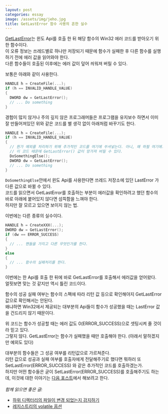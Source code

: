 ```yaml
---
layout: post
categories: essay
image: /assets/img/jeho.jpg
title: GetLastError 함수 사용의 흔한 실수
---
```


[GetLastError](https://docs.microsoft.com/en-us/windows/win32/api/errhandlingapi/nf-errhandlingapi-getlasterror)는 윈도 Api를 호출 한 뒤 해당 함수의 Win32 에러 코드를 받아오기 위한 함수이다.  
이 오류 정보는 쓰레드별로 하나만 저장되기 때문에 함수가 실패한 후 다른 함수를 실행하기 전에 에러 값을 읽어와야 한다.  
다른 함수들이 호출된 이후에는 에러 값이 덮어 씌워져 버릴 수 있다.

보통은 아래와 같이 사용한다.

```c++
HANDLE h = CreateFile(...);
if (h == INVALID_HANDLE_VALUE)
{
  DWORD dw = GetLastError();
  // ... Do something
}
```

경험이 많지 않거나 주의 깊지 않은 프로그래머들은 프로그램을 유지보수 하면서 이미 잘 만들어져있던 위와 같은 코드를 별 생각 없이 아래처럼 바꾸기도 한다.
```c++
HANDLE h = CreateFile(...);
if (h == INVALID_HANDLE_VALUE)
{
  // 뭔가 예외를 처리하기 위해 추가적인 코드를 여기에 쑤셔넣는다. 아니, 왜 하필 여기에.
  // 이 코드 때문에 GetLastError() 값이 망가져 버릴 수 있다.
  DoSomethingElse();
  DWORD dw = GetLastError();
  // ... Do something
}
```

`DoSomethingElse`안에서 윈도 Api를 사용한다면 쓰레드 저장소에 있던 LastError 가 다른 값으로 바뀔 수 있다.  
코드를 읽으면서 GetLastError를 호출하는 부분이 에러값을 확인하려고 했던 함수의 바로 아래에 붙어있지 않다면 섬뜩함을 느껴야 한다.  
하지만 잘 모르고 있으면 보이지 않는 법.

이번에는 다른 종류의 실수이다.

```c++
HANDLE h = CreateXXX(...);
DWORD dw = GetLastError();
if (dw == ERROR_SUCCESS)
{
  // ... 핸들을 가지고 다른 무엇인가를 한다.
}
else
{
  // ... 함수의 실패처리를 한다.
}
```

이번에는 한 Api를 호출 한 뒤에 바로 GetLastError를 호출해서 에러값을 얻어왔다.  
얼핏보면 맞는 것 같지만 역시 틀린 코드이다.

함수의 성공 실패 여부는 함수의 스펙에 따라 리턴 값 등으로 확인해야지 GetLastError 값으로 확인해서는 안된다.  
왜냐하면 Win32에서 제공되는 대부분의 Api들이 함수가 성공했을 때는 LastError 값을 건드리지 않기 때문이다.  

위 코드는 함수가 성공할 때는 에러 값도 0(ERROR_SUCCESS)으로 셋팅시켜 줄 것이라 믿고 있다.  
그렇지 않다. GetLastError는 함수가 실패했을 때만 호출해야 한다. (아래서 말하겠지만 예외도 있다)

대부분의 함수들은 그 성공 여부를 리턴값으로 가르쳐준다.  
리턴 값으로 성공과 실패 여부를 호출자에게 전달해주기로 했다면 뭐하러 또 SetLastError(ERROR_SUCCESS) 와 같은 추가적인 코드를 호출하겠는가.  
하지만 어떤 함수들은 굳이 SetLastError(ERROR_SUCCESS)를 호출해주기도 하는데, 이것에 대한 이야기는 [다음 포스트](/essay/2012/01/16/SetFilePointer-보다는-SetFilePointerEx를-사용해야-한다.html)에서 해보려고 한다.
<br>
<br>
*함께 읽으면 좋은 글:*
* [하위 디렉터리의 파일이 변경 되었는지 감지하기](/essay/2010/12/20/하위-디렉터리의-파일이-변경-되었는지-감지하기.html)
* [레지스트리의 volatile 옵션](/programming/2011/09/27/레지스트리의-volatile-옵션.html)